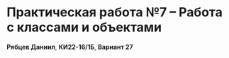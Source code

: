 # Практическая работа №7 – Работа с классами и объектами

**Рябцев Даниил**,
**КИ22-16/1Б**,
**Вариант 27**
